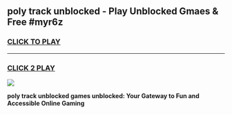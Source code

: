 
## poly track unblocked - Play Unblocked Gmaes & Free #myr6z
<h3>
<a href="https://news.freeplayer.one?title=poly_track_unblocked&ref=24F">CLICK TO PLAY</a></h3>
<hr>

<h3>
<a href="https://news.freeplayer.one?title=poly_track_unblocked&ref=24F">CLICK 2 PLAY</a>
  
</h3>

<a href="https://news.freeplayer.one?title=poly_track_unblocked&ref=24F/"><img src="https://clearcache.store/games.png"></a>


**poly track unblocked games unblocked: Your Gateway to Fun and Accessible Online Gaming**
